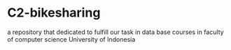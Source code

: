 # C2-bikesharing
a repository that dedicated to fulfill our task in data base courses in faculty of computer science University of Indonesia
